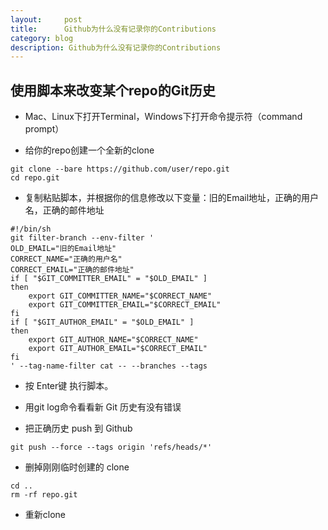 ```yaml
---
layout:     post
title:      Github为什么没有记录你的Contributions
category: blog
description: Github为什么没有记录你的Contributions
---
```


## 使用脚本来改变某个repo的Git历史
* Mac、Linux下打开Terminal，Windows下打开命令提示符（command prompt）

* 给你的repo创建一个全新的clone
```
git clone --bare https://github.com/user/repo.git
cd repo.git
```

* 复制粘贴脚本，并根据你的信息修改以下变量：旧的Email地址，正确的用户名，正确的邮件地址
```
#!/bin/sh
git filter-branch --env-filter '
OLD_EMAIL="旧的Email地址"
CORRECT_NAME="正确的用户名"
CORRECT_EMAIL="正确的邮件地址"
if [ "$GIT_COMMITTER_EMAIL" = "$OLD_EMAIL" ]
then
    export GIT_COMMITTER_NAME="$CORRECT_NAME"
    export GIT_COMMITTER_EMAIL="$CORRECT_EMAIL"
fi
if [ "$GIT_AUTHOR_EMAIL" = "$OLD_EMAIL" ]
then
    export GIT_AUTHOR_NAME="$CORRECT_NAME"
    export GIT_AUTHOR_EMAIL="$CORRECT_EMAIL"
fi
' --tag-name-filter cat -- --branches --tags
```
* 按 Enter键 执行脚本。

* 用git log命令看看新 Git 历史有没有错误

* 把正确历史 push 到 Github
```
git push --force --tags origin 'refs/heads/*'
```
* 删掉刚刚临时创建的 clone
```
cd ..
rm -rf repo.git
```
* 重新clone
